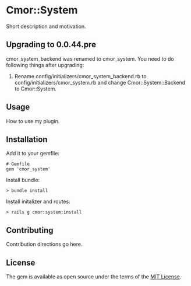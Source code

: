 # Cmor::System
Short description and motivation.

## Upgrading to 0.0.44.pre

cmor_system_backend was renamed to cmor_system. You need to do following things after upgrading:

1. Rename config/initializers/cmor_system_backend.rb to config/initializers/cmor_system.rb and change Cmor::System::Backend to Cmor::System.

## Usage
How to use my plugin.

## Installation

Add it to your gemfile:

    # Gemfile
    gem 'cmor_system'

Install bundle:

    > bundle install

Install initalizer and routes:

    > rails g cmor:system:install

## Contributing
Contribution directions go here.

## License
The gem is available as open source under the terms of the [MIT License](http://opensource.org/licenses/MIT).
